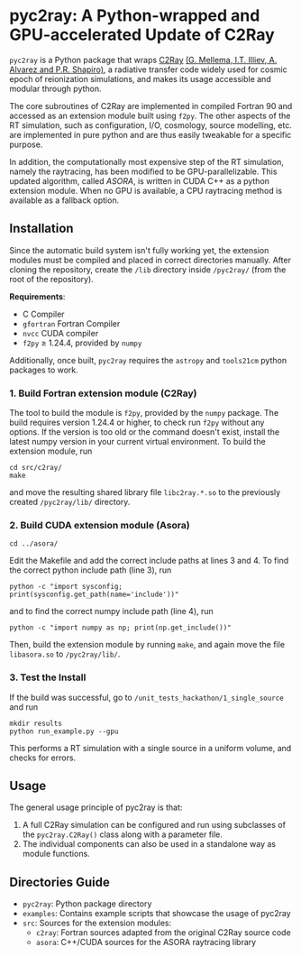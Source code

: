 # pyc2ray: A Python-wrapped and GPU-accelerated Update of C2Ray
`pyc2ray` is a Python package that wraps [C2Ray](https://github.com/garrelt/C2-Ray3Dm/tree/factorization) [(G. Mellema, I.T. Illiev, A. Alvarez and P.R. Shapiro)](https://ui.adsabs.harvard.edu/link_gateway/2006NewA...11..374M/doi:10.48550/arXiv.astro-ph/0508416), a radiative transfer code widely used for cosmic epoch of reionization simulations, and makes its usage accessible and modular through python.

The core subroutines of C2Ray are implemented in compiled Fortran 90 and accessed as an extension module
built using `f2py`. The other aspects of the RT simulation, such as configuration, I/O, cosmology, source modelling, etc.
are implemented in pure python and are thus easily tweakable for a specific purpose.

In addition, the computationally most expensive step of the RT simulation, namely the raytracing,
has been modified to be GPU-parallelizable. This updated algorithm, called _ASORA_, is written
in CUDA C++ as a python extension module. When no GPU is available, a CPU raytracing method is available as a fallback option.

## Installation
Since the automatic build system isn't fully working yet, the extension modules must be compiled and placed in correct directories manually. After cloning the repository, create the `/lib` directory inside `/pyc2ray/` (from the root of the repository).

**Requirements**:
- C Compiler
- `gfortran` Fortran Compiler
- `nvcc` CUDA compiler
- `f2py` $\geq$ 1.24.4, provided by `numpy`

Additionally, once built, `pyc2ray` requires the `astropy` and `tools21cm` python packages to work.

### 1. Build Fortran extension module (C2Ray)

The tool to build the module is `f2py`, provided by the `numpy` package. The build requires version 1.24.4 or higher, to check run `f2py` without any options. If the version is too old or the command doesn't exist, install the latest numpy version in your current virtual environment. To build the extension module, run
```
cd src/c2ray/
make
```
and move the resulting shared library file `libc2ray.*.so` to the previously created `/pyc2ray/lib/` directory.

### 2. Build CUDA extension module (Asora)
```
cd ../asora/
```
Edit the Makefile and add the correct include paths at lines 3 and 4. To find the correct python include path (line 3), run
```
python -c "import sysconfig; print(sysconfig.get_path(name='include'))"
```
and to find the correct numpy include path (line 4), run
```
python -c "import numpy as np; print(np.get_include())"
```
Then, build the extension module by running `make`, and again move the file `libasora.so` to `/pyc2ray/lib/`.

### 3. Test the Install
If the build was successful, go to `/unit_tests_hackathon/1_single_source` and run
```
mkdir results
python run_example.py --gpu
```
This performs a RT simulation with a single source in a uniform volume, and checks for errors.

## Usage
The general usage principle of pyc2ray is that:
1. A full C2Ray simulation can be configured and run using subclasses of the `pyc2ray.C2Ray()` class along with a parameter file.
2. The individual components can also be used in a standalone way as module functions.


## Directories Guide
* `pyc2ray`: Python package directory
* `examples`: Contains example scripts that showcase the usage of pyc2ray
* `src`: Sources for the extension modules:
    * `c2ray`: Fortran sources adapted from the original C2Ray source code
    * `asora`: C++/CUDA sources for the ASORA raytracing library